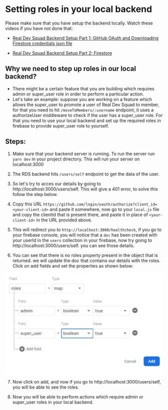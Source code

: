 # Setting roles in your local backend

Please make sure that you have setup the backend locally. Watch these videos if you have not done that: 
- <a href="https://www.youtube.com/watch?v=haqPaPRrhPU">Real Dev Squad Backend Setup Part 1: GitHub OAuth and Downloading Firestore credentials json file</a>

- <a href="https://www.youtube.com/watch?v=2Ja5hH2nH1o&feature=youtu.be">Real Dev Squad Backend Setup Part 2: Firestore</a>

## Why we need to step up roles in our local backend?
- There might be a certain feature that you are building which requires admin or super_user role in order to perform a particular action.
- Let's take an example: suppose you are working on a feature which allows the super_user to promote a user of Real Dev Squad to member, for that you need to hit `/moveToMembers/:username` endpoint, it uses a authorizeUser middleware to check if the user has a super_user role. For that you need to use your local backend and set up the required roles in firebase to provide super_user role to yourself.

## Steps: 

1. Make sure that your backend server is running. To run the server run `yarn dev` in your project directory. This will run your server on localhost:3000

2. The RDS backend hits `/users/self` endpoint to get the data of the user.

3. So let's try to acces our details by going to http://localhost:3000/users/self. This will give a 401 error, to solve this follow the step below.

4. Copy this URL `https://github.com/login/oauth/authorize?client_id=<your-client-id>` and paste it somewhere, now go to your  `local.js` file and copy the clientId that is present there, and paste it in place of `<your-client-id>` in the URL provided above.

5. This will redirect you to `http://localhost:3000/healthcheck`, if you go to your firebase console, you will notice that a `doc` has been created with your userId in the `users` collection in your firebase, now try going to http://localhost:3000/users/self. you can see those details.

6. You can see that there is no roles property present in the object that is returned. we will update the doc that contains our details with the roles. Click on add fields and set the properties as shown below: 

![Firebase Image](/public/assets/firebase-image.jpg)

7. Now click on add, and now if you go to http://localhost:3000/users/self, you will be able to see the roles.

8. Now you will be able to perform actions which require admin or super_user roles in your local backend.